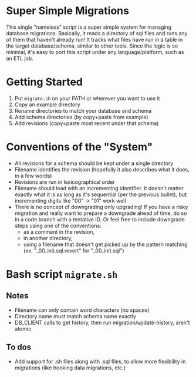 # Super Simple Migrations

This single "nameless" script is a super simple system for managing database migrations.
Basically, it reads a directory of sql files and runs any of them that haven't already run!
It tracks what files have run in a table in the target database/schema, similar to other tools.
Since the logic is so minimal, it's easy to port this script under any language/platform,
such as an ETL job.

# Getting Started
1. Put `migrate.sh` on your PATH or wherever you want to use it
1. Copy an example directory
1. Rename directories to match your database and schema
1. Add schema directories (by copy+paste from example)
1. Add revisions (copy+paste most recent under that schema)

# Conventions of the "System"
* All revisions for a schema should be kept under a single directory
* Filename identifies the revision (hopefully it also describes what it does, in a few words)
* Revisions are run in lexicographical order
* Filename should lead with an incrementing identifier.
  It doesn't matter exactly what it is as long as it's sequential (per the previous bullet),
  but incrementing digits like "00" -> "01" work well
* There is no concept of downgrading only upgrading!
  If you have a risky migration and really want to prepare a downgrade ahead of time,
  do so in a code branch with a tentative ID.
  Or feel free to include downgrade steps using one of the conventions:
  * as a comment in the revision,
  * in another directory,
  * using a filename that doesn't get picked up by the pattern matching (ex. "_00_init.sql.revert" for "_00_init.sql")

# Bash script `migrate.sh`

## Notes
* Filename can only contain word characters (no spaces)
* Directory name must match schema name exactly
* DB_CLIENT calls to get history, then run migration/update-history, aren't atomic

## To dos
* Add support for .sh files along with .sql files, to allow more flexibility in migrations (like hooking data migrations, etc.)
